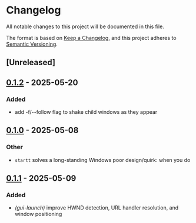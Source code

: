 # Changelog

All notable changes to this project will be documented in this file.

The format is based on [Keep a Changelog](https://keepachangelog.com/en/1.0.0/),
and this project adheres to [Semantic Versioning](https://semver.org/spec/v2.0.0.html).

## [Unreleased]

## [0.1.2](https://github.com/davehorner/startt/compare/v0.1.1...v0.1.2) - 2025-05-20

### Added

- add -f/--follow flag to shake child windows as they appear

## [0.1.0](https://github.com/davehorner/startt/releases/tag/v0.1.0) - 2025-05-08

### Other

- `startt` solves a long-standing Windows poor design/quirk: when you do
## [0.1.1](https://github.com/davehorner/startt/compare/v0.1.0...v0.1.1) - 2025-05-09

### Added

- *(gui-launch)* improve HWND detection, URL handler resolution, and window positioning
